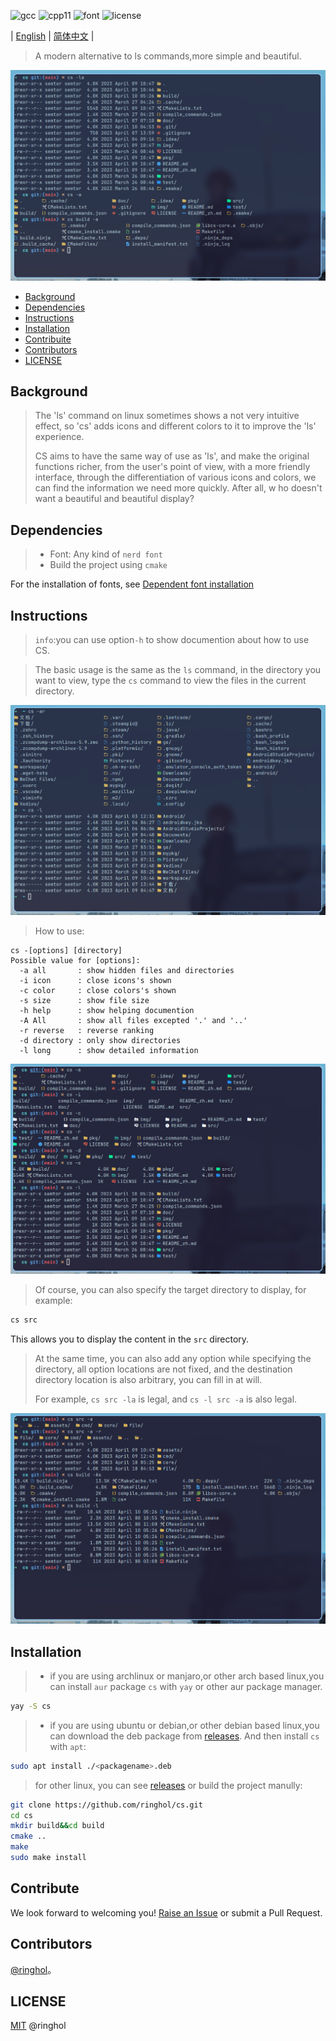 ![gcc](https://img.shields.io/badge/gcc-12.2-green)
![cpp11](https://img.shields.io/badge/standard-cpp11-blue)
![font](https://img.shields.io/badge/font-nerd-yellow)
![license](https://img.shields.io/badge/license-MIT-red)

| [English](README.md) | [简体中文](README_zh.md) |

> A modern alternative to ls commands,more simple and beautiful.

![preview](img/3.png)

- [Background](#Background)
- [Dependencies](#Dependencies)
- [Instructions](#Instructions)
- [Installation](#Installation)
- [Contribuite](#Contribute)
- [Contributors](#Contributors)
- [LICENSE](#LICENSE)

## Background 
>The 'ls' command on linux sometimes shows a not very intuitive effect, so 'cs' adds icons and different colors to it to improve the 'ls' experience.
>
> CS aims to have the same way of use as 'ls', and make the original functions richer, from
> the user's point of view, with a more friendly interface, through the differentiation of
> various icons and colors, we can find the information we need more quickly. After all, w
> ho doesn't want a beautiful and beautiful display?

## Dependencies
> - Font: Any kind of `nerd font`
> - Build the project using `cmake`

For the installation of fonts, see [Dependent font installation](doc/font_install.md)

##  Instructions

> `info`:you can use option`-h` to show documention about how to use CS.

> The basic usage is the same as the `ls` command, in the directory you want to view, type the `cs` command to view the files in the current directory.

![1](img/1.png)

> How to use:

```
cs -[options] [directory]
Possible value for [options]:
  -a all       : show hidden files and directories
  -i icon      : close icons's shown
  -c color     : close colors's shown
  -s size      : show file size
  -h help      : show helping documention
  -A All       : show all files excepted '.' and '..'
  -r reverse   : reverse ranking
  -d directory : only show directories
  -l long      : show detailed information
```

![cs_l](img/aicrdl.png)

> Of course, you can also specify the target directory to display, for example:
```sh
cs src
```
This allows you to display the content in the `src` directory.

> At the same time, you can also add any option while specifying the directory, all option locations are not fixed, and the destination directory location is also arbitrary, you can fill in at will.
>
> For example, `cs src -la` is legal, and `cs -l src -a` is also legal.

![basic_use](img/cssrc.png)

## Installation
> - if you are using archlinux or manjaro,or other arch based linux,you can install `aur` package `cs` with `yay` or other aur package manager.

```sh
yay -S cs
```

> - if you are using ubuntu or debian,or other debian based linux,you can download the deb package from [releases](https://github.com/ringhol/cs/releases). And then install `cs` with `apt`:
```sh
sudo apt install ./<packagename>.deb
```

> for other linux, you can see [releases](https://github.com/ringhol/cs/releases) or build the project manully:

```sh
git clone https://github.com/ringhol/cs.git
cd cs
mkdir build&&cd build
cmake ..
make
sudo make install
```
## Contribute

We look forward to welcoming you! [Raise an Issue](https://github.com/ringhol/cs/issues/new) or submit a Pull Request.

## Contributors
[@ringhol](https://github.com/ringhol)。

## LICENSE
[MIT](LICENSE) @ringhol 
